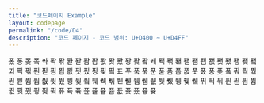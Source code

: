 ```yaml
---
title: "코드페이지 Example"
layout: codepage
permalink: "/code/D4"
description: "코드 페이지 - 코드 범위: U+D400 ~ U+D4FF"
---
```


<span class="character">퐀</span>
<span class="character">퐁</span>
<span class="character">퐂</span>
<span class="code tofu"></span>
<span class="character">퐄</span>
<span class="code tofu"></span>
<span class="code tofu"></span>
<span class="code tofu"></span>
<span class="character">퐈</span>
<span class="character">퐉</span>
<span class="character">퐊</span>
<span class="code tofu"></span>
<span class="character">퐌</span>
<span class="code tofu"></span>
<span class="code tofu"></span>
<span class="character">퐏</span>
<span class="code tofu"></span>
<span class="code tofu"></span>
<span class="code tofu"></span>
<span class="code tofu"></span>
<span class="code tofu"></span>
<span class="code tofu"></span>
<span class="code tofu"></span>
<span class="code tofu"></span>
<span class="character">퐘</span>
<span class="character">퐙</span>
<span class="character">퐚</span>
<span class="character">퐛</span>
<span class="character">퐜</span>
<span class="character">퐝</span>
<span class="character">퐞</span>
<span class="code tofu"></span>
<span class="character">퐠</span>
<span class="code tofu"></span>
<span class="code tofu"></span>
<span class="code tofu"></span>
<span class="character">퐤</span>
<span class="character">퐥</span>
<span class="character">퐦</span>
<span class="code tofu"></span>
<span class="character">퐨</span>
<span class="code tofu"></span>
<span class="code tofu"></span>
<span class="character">퐫</span>
<span class="code tofu"></span>
<span class="code tofu"></span>
<span class="code tofu"></span>
<span class="code tofu"></span>
<span class="code tofu"></span>
<span class="code tofu"></span>
<span class="code tofu"></span>
<span class="code tofu"></span>
<span class="character">퐴</span>
<span class="character">퐵</span>
<span class="character">퐶</span>
<span class="character">퐷</span>
<span class="character">퐸</span>
<span class="character">퐹</span>
<span class="character">퐺</span>
<span class="code tofu"></span>
<span class="character">퐼</span>
<span class="code tofu"></span>
<span class="code tofu"></span>
<span class="code tofu"></span>
<span class="character">푀</span>
<span class="character">푁</span>
<span class="character">푂</span>
<span class="code tofu"></span>
<span class="character">푄</span>
<span class="code tofu"></span>
<span class="code tofu"></span>
<span class="character">푇</span>
<span class="code tofu"></span>
<span class="code tofu"></span>
<span class="code tofu"></span>
<span class="code tofu"></span>
<span class="code tofu"></span>
<span class="code tofu"></span>
<span class="code tofu"></span>
<span class="code tofu"></span>
<span class="character">푐</span>
<span class="character">푑</span>
<span class="character">푒</span>
<span class="character">푓</span>
<span class="character">푔</span>
<span class="character">푕</span>
<span class="character">푖</span>
<span class="code tofu"></span>
<span class="character">푘</span>
<span class="code tofu"></span>
<span class="code tofu"></span>
<span class="code tofu"></span>
<span class="character">표</span>
<span class="code tofu"></span>
<span class="code tofu"></span>
<span class="code tofu"></span>
<span class="code tofu"></span>
<span class="code tofu"></span>
<span class="code tofu"></span>
<span class="code tofu"></span>
<span class="code tofu"></span>
<span class="code tofu"></span>
<span class="code tofu"></span>
<span class="code tofu"></span>
<span class="code tofu"></span>
<span class="code tofu"></span>
<span class="code tofu"></span>
<span class="code tofu"></span>
<span class="code tofu"></span>
<span class="code tofu"></span>
<span class="code tofu"></span>
<span class="code tofu"></span>
<span class="code tofu"></span>
<span class="code tofu"></span>
<span class="code tofu"></span>
<span class="code tofu"></span>
<span class="code tofu"></span>
<span class="code tofu"></span>
<span class="code tofu"></span>
<span class="code tofu"></span>
<span class="character">푸</span>
<span class="character">푹</span>
<span class="character">푺</span>
<span class="code tofu"></span>
<span class="character">푼</span>
<span class="code tofu"></span>
<span class="code tofu"></span>
<span class="character">푿</span>
<span class="code tofu"></span>
<span class="code tofu"></span>
<span class="code tofu"></span>
<span class="code tofu"></span>
<span class="code tofu"></span>
<span class="code tofu"></span>
<span class="code tofu"></span>
<span class="code tofu"></span>
<span class="character">품</span>
<span class="character">풉</span>
<span class="character">풊</span>
<span class="character">풋</span>
<span class="character">풌</span>
<span class="character">풍</span>
<span class="character">풎</span>
<span class="code tofu"></span>
<span class="character">풐</span>
<span class="code tofu"></span>
<span class="code tofu"></span>
<span class="code tofu"></span>
<span class="character">풔</span>
<span class="character">풕</span>
<span class="character">풖</span>
<span class="code tofu"></span>
<span class="character">풘</span>
<span class="code tofu"></span>
<span class="code tofu"></span>
<span class="character">풛</span>
<span class="code tofu"></span>
<span class="code tofu"></span>
<span class="code tofu"></span>
<span class="code tofu"></span>
<span class="code tofu"></span>
<span class="code tofu"></span>
<span class="code tofu"></span>
<span class="code tofu"></span>
<span class="character">풤</span>
<span class="character">풥</span>
<span class="character">풦</span>
<span class="character">풧</span>
<span class="character">풨</span>
<span class="character">풩</span>
<span class="character">풪</span>
<span class="code tofu"></span>
<span class="character">풬</span>
<span class="code tofu"></span>
<span class="code tofu"></span>
<span class="code tofu"></span>
<span class="character">풰</span>
<span class="character">풱</span>
<span class="character">풲</span>
<span class="code tofu"></span>
<span class="character">풴</span>
<span class="code tofu"></span>
<span class="code tofu"></span>
<span class="character">풷</span>
<span class="code tofu"></span>
<span class="code tofu"></span>
<span class="code tofu"></span>
<span class="code tofu"></span>
<span class="code tofu"></span>
<span class="code tofu"></span>
<span class="code tofu"></span>
<span class="code tofu"></span>
<span class="character">퓀</span>
<span class="character">퓁</span>
<span class="character">퓂</span>
<span class="character">퓃</span>
<span class="character">퓄</span>
<span class="character">퓅</span>
<span class="character">퓆</span>
<span class="code tofu"></span>
<span class="character">퓈</span>
<span class="code tofu"></span>
<span class="code tofu"></span>
<span class="code tofu"></span>
<span class="character">퓌</span>
<span class="character">퓍</span>
<span class="character">퓎</span>
<span class="code tofu"></span>
<span class="character">퓐</span>
<span class="code tofu"></span>
<span class="code tofu"></span>
<span class="character">퓓</span>
<span class="code tofu"></span>
<span class="code tofu"></span>
<span class="code tofu"></span>
<span class="code tofu"></span>
<span class="code tofu"></span>
<span class="code tofu"></span>
<span class="code tofu"></span>
<span class="code tofu"></span>
<span class="character">퓜</span>
<span class="character">퓝</span>
<span class="character">퓞</span>
<span class="character">퓟</span>
<span class="character">퓠</span>
<span class="character">퓡</span>
<span class="character">퓢</span>
<span class="code tofu"></span>
<span class="character">퓤</span>
<span class="code tofu"></span>
<span class="code tofu"></span>
<span class="code tofu"></span>
<span class="character">퓨</span>
<span class="character">퓩</span>
<span class="character">퓪</span>
<span class="code tofu"></span>
<span class="character">퓬</span>
<span class="code tofu"></span>
<span class="code tofu"></span>
<span class="character">퓯</span>
<span class="code tofu"></span>
<span class="code tofu"></span>
<span class="code tofu"></span>
<span class="code tofu"></span>
<span class="code tofu"></span>
<span class="code tofu"></span>
<span class="code tofu"></span>
<span class="code tofu"></span>
<span class="character">퓸</span>
<span class="character">퓹</span>
<span class="character">퓺</span>
<span class="character">퓻</span>
<span class="character">퓼</span>
<span class="character">퓽</span>
<span class="character">퓾</span>
<span class="code tofu"></span>